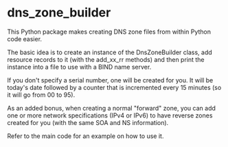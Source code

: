 # dns_zone_builder

This Python package makes creating DNS zone files from within Python code easier.

The basic idea is to create an instance of the DnsZoneBuilder class, add resource records to it (with the add_xx_rr methods) and then print the instance into a file to use with a BIND name server.

If you don't specify a serial number, one will be created for you. It will be today's date followed by a counter that is incremented every 15 minutes (so it will go from 00 to 95).

As an added bonus, when creating a normal "forward" zone, you can add one or more network specifications (IPv4 or IPv6) to have reverse zones created for you (with the same SOA and NS information).

Refer to the main code for an example on how to use it.